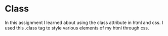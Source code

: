 Class
======
 In this assignment I learned about using the class attribute in html and css.
I used this .class tag to style various elements of my html through css.